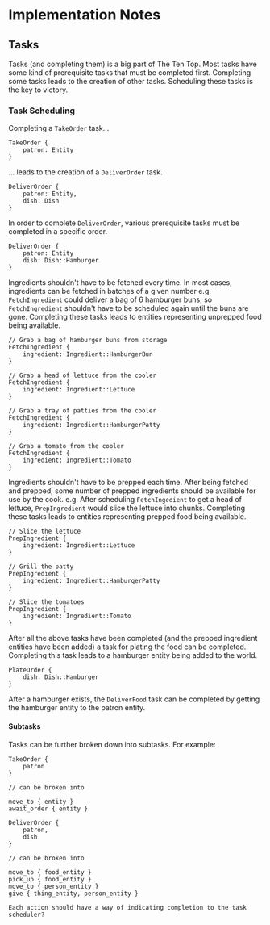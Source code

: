 # Implementation Notes

## Tasks

Tasks (and completing them) is a big part of The Ten Top. Most tasks have some kind of
prerequisite tasks that must be completed first.  Completing some tasks leads to the
creation of other tasks. Scheduling these tasks is the key to victory.

### Task Scheduling

Completing a `TakeOrder` task...

```
TakeOrder {
    patron: Entity
}
```

... leads to the creation of a `DeliverOrder` task.

```
DeliverOrder {
    patron: Entity,
    dish: Dish
}
```

In order to complete `DeliverOrder`, various prerequisite tasks must be completed in a specific
order.

```
DeliverOrder {
    patron: Entity
    dish: Dish::Hamburger
}
```

Ingredients shouldn't have to be fetched every time.
In most cases, ingredients can be fetched in batches of a given number
e.g. `FetchIngredient` could deliver a bag of 6 hamburger buns,
so `FetchIngredient` shouldn't have to be scheduled again until the buns are gone.
Completing these tasks leads to entities representing unprepped food being available.

```
// Grab a bag of hamburger buns from storage
FetchIngredient {
    ingredient: Ingredient::HamburgerBun
}

// Grab a head of lettuce from the cooler
FetchIngredient {
    ingredient: Ingredient::Lettuce
}

// Grab a tray of patties from the cooler
FetchIngredient {
    ingredient: Ingredient::HamburgerPatty
}

// Grab a tomato from the cooler
FetchIngredient {
    ingredient: Ingredient::Tomato
}
```

Ingredients shouldn't have to be prepped each time.
After being fetched and prepped, some number of prepped ingredients should be
available for use by the cook.
e.g. After scheduling `FetchIngedient` to get a head of lettuce, `PrepIngredient`
would slice the lettuce into chunks.
Completing these tasks leads to entities representing prepped food being available.

```
// Slice the lettuce
PrepIngredient {
    ingredient: Ingredient::Lettuce
}

// Grill the patty
PrepIngredient {
    ingredient: Ingredient::HamburgerPatty
}

// Slice the tomatoes
PrepIngredient {
    ingredient: Ingredient::Tomato
}
```

After all the above tasks have been completed (and the prepped ingredient entities have been added)
a task for plating the food can be completed.
Completing this task leads to a hamburger entity being added to the world.

```
PlateOrder {
    dish: Dish::Hamburger
}
```

After a hamburger exists, the `DeliverFood` task can be completed by getting the hamburger entity to the patron entity.

#### Subtasks

Tasks can be further broken down into subtasks. For example:

```
TakeOrder {
    patron
}

// can be broken into

move_to { entity }
await_order { entity }
```

```
DeliverOrder {
    patron,
    dish
}

// can be broken into

move_to { food_entity }
pick_up { food_entity }
move_to { person_entity }
give { thing_entity, person_entity }

Each action should have a way of indicating completion to the task scheduler?

